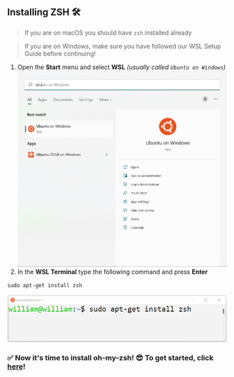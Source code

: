 ## Installing ZSH 🛠️
> If you are on macOS you should have `zsh` installed already

> If you are on Windows, make sure you have followed our WSL Setup Guide before continuing!

1. Open the **Start** menu and select **WSL** *(usually called `Ubuntu on Windows`)*
![Winver Example](/assets/img-14.png "img-14")
2. In the **WSL Terminal** type the following command and press **Enter**

```
sudo apt-get install zsh
```

![Winver Example](/assets/img-1.png "img-1")

### ✅ Now it's time to install **oh-my-zsh**! 😎 To get started, click [here](omz-install.md)!